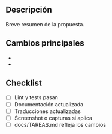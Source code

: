 ## Descripción

Breve resumen de la propuesta.

## Cambios principales

-
-

## Checklist

- [ ] Lint y tests pasan
- [ ] Documentación actualizada
- [ ] Traducciones actualizadas
- [ ] Screenshot o capturas si aplica
- [ ] docs/TAREAS.md refleja los cambios
